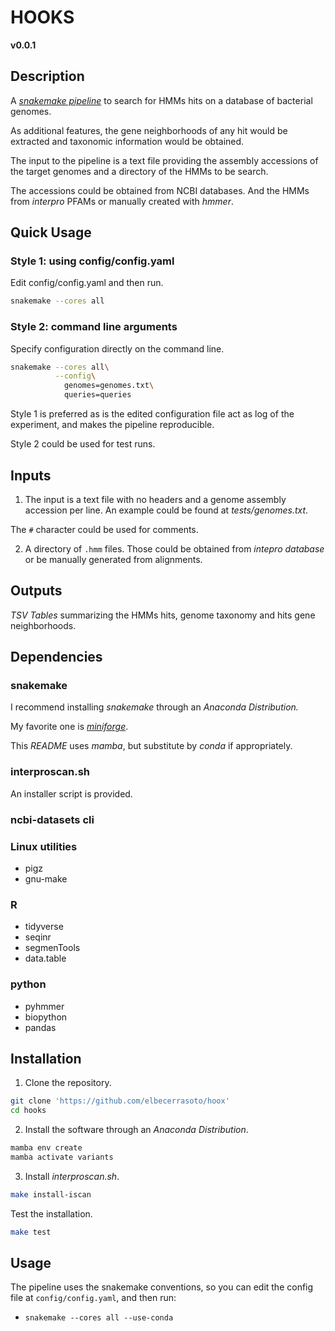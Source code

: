 # HOOKS

**v0.0.1**

## Description

A [_snakemake pipeline_](https://snakemake.github.io/)
to search for HMMs hits on a database of bacterial genomes.

As additional features, the gene neighborhoods of
any hit would be extracted and taxonomic information
would be obtained.

The input to the pipeline is a text file providing the
assembly accessions of the target genomes
and a directory of the HMMs to be search.

The accessions could be obtained from NCBI databases.
And the HMMs from _interpro_ PFAMs or manually created
with _hmmer_.

## Quick Usage

###  Style 1: using config/config.yaml

Edit config/config.yaml and then run.
``` sh
snakemake --cores all
```

### Style 2: command line arguments

Specify configuration directly on the command line.
``` sh
snakemake --cores all\
          --config\
            genomes=genomes.txt\
            queries=queries
```

Style 1 is preferred as is the edited configuration
file act as log of the experiment, and makes
the pipeline reproducible.

Style 2 could be used for test runs.

## Inputs
1. The input is a text file with no headers
and a genome assembly accession per line.
An example could be found at _tests/genomes.txt_.

The `#` character could be used for comments.

2. A directory of `.hmm` files. Those could be
obtained from  _intepro database_
or be manually generated from alignments.


## Outputs

_TSV Tables_ summarizing the HMMs hits,
genome taxonomy and hits gene neighborhoods.

## Dependencies

### snakemake

I recommend installing _snakemake_ through
an _Anaconda Distribution._

My favorite one is [_miniforge_](https://github.com/conda-forge/miniforge).

This _README_ uses _mamba_, but substitute by _conda_ if appropriately.

### interproscan.sh

An installer script is provided.

### ncbi-datasets cli

### Linux utilities

+ pigz
+ gnu-make

### R

+ tidyverse
+ seqinr
+ segmenTools
+ data.table

### python

+ pyhmmer
+ biopython
+ pandas

## Installation

1. Clone the repository.
``` sh
git clone 'https://github.com/elbecerrasoto/hoox'
cd hooks
```

2. Install the software through an _Anaconda Distribution_.
``` sh
mamba env create
mamba activate variants
```

3. Install _interproscan.sh_.
``` sh
make install-iscan
```

Test the installation.
``` sh
make test
```

## Usage

The pipeline uses the snakemake conventions,
so you can edit the config file at `config/config.yaml`,
and then run:

+ `snakemake --cores all --use-conda`
